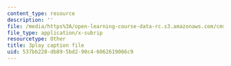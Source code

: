 ```yaml
---
content_type: resource
description: ''
file: /media/https%3A/open-learning-course-data-rc.s3.amazonaws.com/cms-608-game-design-fall-2010/537bb228db895bd290c46062619066c9_68563.vtt
file_type: application/x-subrip
resourcetype: Other
title: 3play caption file
uid: 537bb228-db89-5bd2-90c4-6062619066c9
---
```

